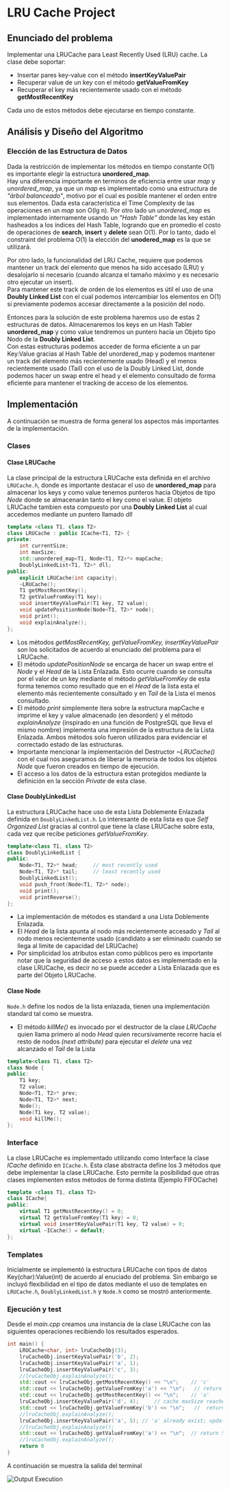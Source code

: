 # LRU Cache Project

## Enunciado del problema
Implementar una  LRUCache para Least Recently Used (LRU) cache. La clase debe soportar:

* Insertar pares key-value con el método **insertKeyValuePair**
* Recuperar value de un key con el método **getValueFromKey**
* Recuperar el key más recientemente usado con el método **getMostRecentKey**

Cada uno de estos métodos debe ejecutarse en tiempo constante.

## Análisis y Diseño del Algoritmo

### Elección de las Estructura de Datos
Dada la restricción de implementar los métodos en tiempo constante O(1) es importante elegir la estructura **unordered_map**. <br>
Hay una diferencia importante en terminos de eficiencia entre usar *map* y *unordered_map*, ya que un *map* es implementado como una estructura de *"árbol balanceado"*, motivo por el cual es posible mantener el orden entre sus elementos. Dada esta característica el Time Complexity de las operaciones en un *map* son O(lg n). Por otro lado un *unordered_map* es implementado internamente usando un *"Hash Table"* donde las key están hasheados a los índices del Hash Table, logrando que en promedio el costo de operaciones de **search**, **insert** y **delete** sean O(1). Por lo tanto, dado el constraint del problema O(1) la elección del **unodered_map** es la que se utilizará.

Por otro lado, la funcionalidad del LRU Cache, requiere que podemos mantener un track del elemento que menos ha sido accesado (LRU) y desalojarlo si necesario (cuando alcanza el tamaño máximo y es necesario otro ejecutar un insert). <br>
Para mantener este track de orden de los elementos es útil el uso de una **Doubly Linked List** con el cual podemos intercambiar los elementos en O(1) si previamente podemos accesar directamente a la posición del nodo.

Entonces para la solución de este problema haremos uso de estas 2 estructuras de datos. Almacenaremos los keys en un Hash Tabler **unordered_map** y como value tendremos un puntero hacia un Objeto tipo Nodo de la **Doubly Linked List**. <br>
Con estas estructuras podemos acceder de forma eficiente a un par Key:Value gracias al Hash Table del unordered_map y podemos mantener un track del elemento más recientemente usado (Head) y el menos recientemente usado (Tail) con el uso de la Doubly Linked List, donde podemos hacer un swap entre el head y el elemento consultado de forma eficiente para mantener el tracking de acceso de los elementos.

## Implementación
A continuación se muestra de forma general los aspectos más importantes de la implementación.

### Clases
#### Clase LRUCache
La clase principal de la estructura LRUCache esta definida en el archivo `LRUCache.h`, donde es importante destacar el uso de **unordered_map** para almacenar los keys y como value tenemos punteros hacia Objetos de tipo *Node* donde se almacenarán tanto el key como el value. El objeto LRUCache tambien esta compuesto por una **Doubly Linked List** al cual accedemos mediante un puntero llamado *dll*

``` cpp
template <class T1, class T2>
class LRUCache : public ICache<T1, T2> {
private:
    int currentSize;
    int maxSize;
    std::unordered_map<T1, Node<T1, T2>*> mapCache;
    DoublyLinkedList<T1, T2>* dll;
public:
    explicit LRUCache(int capacity);
    ~LRUCache();
    T1 getMostRecentKey();
    T2 getValueFromKey(T1 key);
    void insertKeyValuePair(T1 key, T2 value);
    void updatePositionNode(Node<T1, T2>* node);
    void print();
    void explainAnalyze();
};
```
* Los métodos *getMostRecentKey, getValueFromKey, insertKeyValuePair* son los solicitados de acuerdo al enunciado del problema para el LRUCache. <br>
* El método *updatePositionNode* se encarga de hacer un swap entre el *Node* y el *Head* de la Lista Enlazada. Esto ocurre cuando se consulta por el valor de un key mediante el método *getValueFromKey* de esta forma tenemos como resultado que en el *Head* de la lista esta el elemento más recientemente consultado y en *Tail* de la Lista el menos consultado.
* El método *print* simplemente itera sobre la estructura mapCache e imprime el key y value almacenado (en desorden) y el método *explainAnalyze* (inspirado en una función de PostgreSQL que lleva el mismo nombre) implementa una impresión de la estructura de la Lista Enlazada. Ambos métodos solo fueron utilizados para evidenciar el correctado estado de las estructuras.
* Importante mencionar la implementación del Destructor *~LRUCache()* con el cual nos aseguramos de liberar la memoria de todos los objetos *Node* que fueron creados en tiempo de ejecución.
* El acceso a los datos de la estructura estan protegidos mediante la definición en la sección *Private* de esta clase.

#### Clase DoublyLinkedList
La estructura LRUCache hace uso de esta Lista Doblemente Enlazada definida en `DoublyLinkedList.h`. Lo interesante de esta lista es que *Self Organized List* gracias al control que tiene la clase LRUCache sobre esta, cada vez que recibe peticiones *getValueFromKey*.

``` cpp
template<class T1, class T2>
class DoublyLinkedList {
public:
    Node<T1, T2>* head;     // most recently used
    Node<T1, T2>* tail;     // least recently used
    DoublyLinkedList();
    void push_front(Node<T1, T2>* node);
    void print();
    void printReverse();
};
```

* La implementación de métodos es standard a una Lista Doblemente Enlazada. 
* El *Head* de la lista apunta al nodo más recientemente accesado y *Tail* al nodo menos recientemente usado (candidato a ser eliminado cuando se llega al limite de capacidad del LRUCache)
* Por simplicidad los atributos estan como públicos pero es importante notar que la seguridad de acceso a estos datos es implementado en la clase LRUCache, es decir no se puede acceder a Lista Enlazada que es parte del Objeto LRUCache.

#### Clase Node
`Node.h` define los nodos de la lista enlazada, tienen una implementación standard tal como se muestra.<br>

* El método *killMe()* es invocado por el destructor de la clase *LRUCache* quien llama primero al nodo *Head* quien recursivamente recorre hacia el resto de nodos *(next attribute)* para ejecutar el *delete* una vez alcanzado el *Tail* de la Lista


``` cpp
template<class T1, class T2>
class Node {
public:
    T1 key;
    T2 value;
    Node<T1, T2>* prev;
    Node<T1, T2>* next;
    Node();
    Node(T1 key, T2 value);
    void killMe();
};
```

### Interface
La clase LRUCache es implementado utilizando como Interface la clase *ICache* definido en `ICache.h`. Esta clase abstracta define los 3 métodos que debe implementar la clase LRUCache. Esto permite la posibilidad que otras clases implementen estos métodos de forma distinta (Ejemplo FIFOCache)

``` cpp
template <class T1, class T2>
class ICache{
public:
    virtual T1 getMostRecentKey() = 0;
    virtual T2 getValueFromKey(T1 key) = 0;
    virtual void insertKeyValuePair(T1 key, T2 value) = 0;
    virtual ~ICache() = default;
};
```

### Templates

Inicialmente se implementó la estructura LRUCache con tipos de datos Key(char):Value(int) de acuerdo al enuciado del problema. Sin embargo se incluyó flexibilidad en el tipo de datos mediante el uso de templates en `LRUCache.h`, `DoublyLinkedList.h` y `Node.h` como se mostró anteriormente.

### Ejecución y test
Desde el *main.cpp* creamos una instancia de la clase LRUCache con las siguientes operaciones recibiendo los resultados esperados.

``` cpp
int main() {
    LRUCache<char, int> lruCacheObj(3);
    lruCacheObj.insertKeyValuePair('b', 2);
    lruCacheObj.insertKeyValuePair('a', 1);
    lruCacheObj.insertKeyValuePair('c', 3);
    //lruCacheObj.explainAnalyze();
    std::cout << lruCacheObj.getMostRecentKey() << "\n";    // 'c'
    std::cout << lruCacheObj.getValueFromKey('a') << "\n";   // return 1
    std::cout << lruCacheObj.getMostRecentKey() << "\n";    // 'a'
    lruCacheObj.insertKeyValuePair('d', 4);     // cache maxSize reached; delete lru and update
    std::cout << lruCacheObj.getValueFromKey('b') << "\n";   //  return -1, 'b' was evicted in the previous operation
    //lruCacheObj.explainAnalyze();
    lruCacheObj.insertKeyValuePair('a', 5); // 'a' already exist; update value and position
    //lruCacheObj.explainAnalyze();
    std::cout << lruCacheObj.getValueFromKey('a') << "\n";  // return 5
    //lruCacheObj.explainAnalyze();
    return 0
}
```

A continuación se muestra la salida del terminal 

![Output Execution](images/outputExecution.png)


